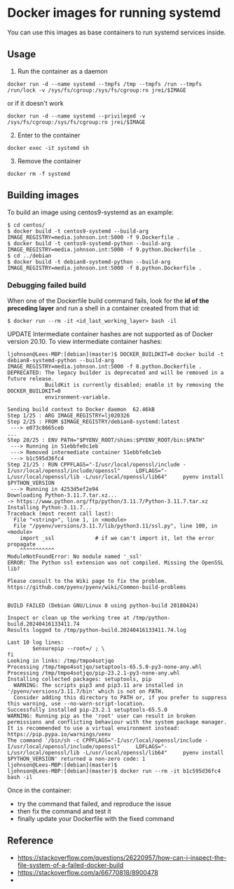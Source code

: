 # Docker images for running systemd

You can use this images as base containers to run systemd services inside.

## Usage

1. Run the container as a daemon

`docker run -d --name systemd --tmpfs /tmp --tmpfs /run --tmpfs /run/lock -v /sys/fs/cgroup:/sys/fs/cgroup:ro jrei/$IMAGE`

or if it doesn't work

`docker run -d --name systemd --privileged -v /sys/fs/cgroup:/sys/fs/cgroup:ro jrei/$IMAGE`

2. Enter to the container

`docker exec -it systemd sh`

3. Remove the container

`docker rm -f systemd`

## Building images

To build an image using centos9-systemd as an example:
```shell
$ cd centos/
$ docker build -t centos9-systemd --build-arg IMAGE_REGISTRY=media.johnson.int:5000 -f 9.Dockerfile .
$ docker build -t centos9-systemd-python --build-arg IMAGE_REGISTRY=media.johnson.int:5000 -f 9.python.Dockerfile .
$ cd ../debian
$ docker build -t debian8-systemd-python --build-arg IMAGE_REGISTRY=media.johnson.int:5000 -f 8.python.Dockerfile .
```

### Debugging failed build

When one of the Dockerfile build command fails, look for the **id of the preceding layer** and run a shell in a container created from that id:

```shell
$ docker run --rm -it <id_last_working_layer> bash -il
```



UPDATE
Intermediate container hashes are not supported as of Docker version 20.10. 
To view intermediate container hashes:

```shell
ljohnson@Lees-MBP:[debian](master)$ DOCKER_BUILDKIT=0 docker build -t debian8-systemd-python --build-arg IMAGE_REGISTRY=media.johnson.int:5000 -f 8.python.Dockerfile .
DEPRECATED: The legacy builder is deprecated and will be removed in a future release.
            BuildKit is currently disabled; enable it by removing the DOCKER_BUILDKIT=0
            environment-variable.

Sending build context to Docker daemon  62.46kB
Step 1/25 : ARG IMAGE_REGISTRY=lj020326
Step 2/25 : FROM $IMAGE_REGISTRY/debian8-systemd:latest
 ---> e073c8665ceb
...
Step 20/25 : ENV PATH="$PYENV_ROOT/shims:$PYENV_ROOT/bin:$PATH"
 ---> Running in 51ebbfe0c1eb
 ---> Removed intermediate container 51ebbfe0c1eb
 ---> b1c595d36fc4
Step 21/25 : RUN CPPFLAGS="-I/usr/local/openssl/include -I/usr/local/openssl/include/openssl"     LDFLAGS="-L/usr/local/openssl/lib -L/usr/local/openssl/lib64"     pyenv install $PYTHON_VERSION
 ---> Running in 4253d5ef2e94
Downloading Python-3.11.7.tar.xz...
-> https://www.python.org/ftp/python/3.11.7/Python-3.11.7.tar.xz
Installing Python-3.11.7...
Traceback (most recent call last):
  File "<string>", line 1, in <module>
  File "/pyenv/versions/3.11.7/lib/python3.11/ssl.py", line 100, in <module>
    import _ssl             # if we can't import it, let the error propagate
    ^^^^^^^^^^^
ModuleNotFoundError: No module named '_ssl'
ERROR: The Python ssl extension was not compiled. Missing the OpenSSL lib?

Please consult to the Wiki page to fix the problem.
https://github.com/pyenv/pyenv/wiki/Common-build-problems


BUILD FAILED (Debian GNU/Linux 8 using python-build 20180424)

Inspect or clean up the working tree at /tmp/python-build.20240416133411.74
Results logged to /tmp/python-build.20240416133411.74.log

Last 10 log lines:
		$ensurepip --root=/ ; \
fi
Looking in links: /tmp/tmpo4sotjqo
Processing /tmp/tmpo4sotjqo/setuptools-65.5.0-py3-none-any.whl
Processing /tmp/tmpo4sotjqo/pip-23.2.1-py3-none-any.whl
Installing collected packages: setuptools, pip
  WARNING: The scripts pip3 and pip3.11 are installed in '/pyenv/versions/3.11.7/bin' which is not on PATH.
  Consider adding this directory to PATH or, if you prefer to suppress this warning, use --no-warn-script-location.
Successfully installed pip-23.2.1 setuptools-65.5.0
WARNING: Running pip as the 'root' user can result in broken permissions and conflicting behaviour with the system package manager. It is recommended to use a virtual environment instead: https://pip.pypa.io/warnings/venv
The command '/bin/sh -c CPPFLAGS="-I/usr/local/openssl/include -I/usr/local/openssl/include/openssl"     LDFLAGS="-L/usr/local/openssl/lib -L/usr/local/openssl/lib64"     pyenv install $PYTHON_VERSION' returned a non-zero code: 1
ljohnson@Lees-MBP:[debian](master)$ 
ljohnson@Lees-MBP:[debian](master)$ docker run --rm -it b1c595d36fc4 bash -il

```


Once in the container:

-   try the command that failed, and reproduce the issue
-   then fix the command and test it
-   finally update your Dockerfile with the fixed command

## Reference

- https://stackoverflow.com/questions/26220957/how-can-i-inspect-the-file-system-of-a-failed-docker-build
- https://stackoverflow.com/a/66770818/8900478
- 